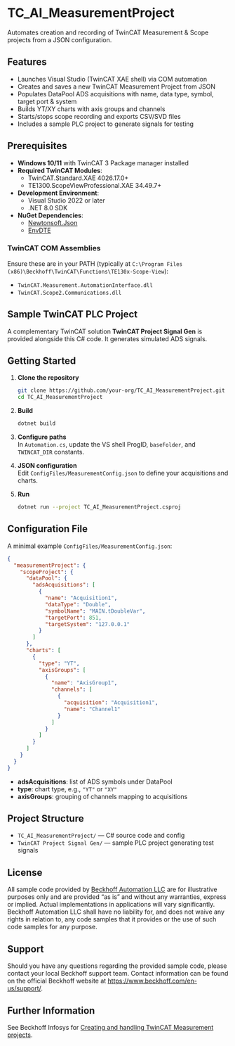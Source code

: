 # TC_AI_MeasurementProject

Automates creation and recording of TwinCAT Measurement & Scope projects from a JSON configuration.  

## Features

- Launches Visual Studio (TwinCAT XAE shell) via COM automation  
- Creates and saves a new TwinCAT Measurement Project from JSON  
- Populates DataPool ADS acquisitions with name, data type, symbol, target port & system  
- Builds YT/XY charts with axis groups and channels  
- Starts/stops scope recording and exports CSV/SVD files  
- Includes a sample PLC project to generate signals for testing  

## Prerequisites

- **Windows 10/11** with TwinCAT 3 Package manager installed
- **Required TwinCAT Modules**:
  - TwinCAT.Standard.XAE 4026.17.0+
  - TE1300.ScopeViewProfessional.XAE 34.49.7+
- **Development Environment**:
  - Visual Studio 2022 or later
  - .NET 8.0 SDK
- **NuGet Dependencies**:
  - [Newtonsoft.Json](https://www.nuget.org/packages/Newtonsoft.Json/)
  - [EnvDTE](https://www.nuget.org/packages/envdte)

### TwinCAT COM Assemblies

Ensure these are in your PATH (typically at `C:\Program Files (x86)\Beckhoff\TwinCAT\Functions\TE130x-Scope-View`):
- `TwinCAT.Measurement.AutomationInterface.dll`
- `TwinCAT.Scope2.Communications.dll`

## Sample TwinCAT PLC Project

A complementary TwinCAT solution **TwinCAT Project Signal Gen** is provided alongside this C# code. It generates simulated ADS signals.

## Getting Started

1. **Clone the repository**  
   ```bash
   git clone https://github.com/your-org/TC_AI_MeasurementProject.git
   cd TC_AI_MeasurementProject
   ```

2. **Build**  
   ```bash
   dotnet build
   ```

3. **Configure paths**  
   In `Automation.cs`, update the VS shell ProgID, `baseFolder`, and `TWINCAT_DIR` constants.

4. **JSON configuration**  
   Edit `ConfigFiles/MeasurementConfig.json` to define your acquisitions and charts.

5. **Run**  
   ```bash
   dotnet run --project TC_AI_MeasurementProject.csproj
   ```

## Configuration File

A minimal example `ConfigFiles/MeasurementConfig.json`:

```json
{
  "measurementProject": {
    "scopeProject": {
      "dataPool": {
        "adsAcquisitions": [
          {
            "name": "Acquisition1",
            "dataType": "Double",
            "symbolName": "MAIN.tDoubleVar",
            "targetPort": 851,
            "targetSystem": "127.0.0.1"
          }
        ]
      },
      "charts": [
        {
          "type": "YT",
          "axisGroups": [
            {
              "name": "AxisGroup1",
              "channels": [
                {
                  "acquisition": "Acquisition1",
                  "name": "Channel1"
                }
              ]
            }
          ]
        }
      ]
    }
  }
}
```

- **adsAcquisitions**: list of ADS symbols under DataPool  
- **type**: chart type, e.g., `"YT"` or `"XY"`  
- **axisGroups**: grouping of channels mapping to acquisitions  

## Project Structure

- `TC_AI_MeasurementProject/` — C# source code and config  
- `TwinCAT Project Signal Gen/` — sample PLC project generating test signals  

## License

All sample code provided by [Beckhoff Automation LLC](https://www.beckhoff.com/en-us/) are for illustrative purposes only and are provided “as is” and without any warranties, express or implied. Actual implementations in applications will vary significantly. Beckhoff Automation LLC shall have no liability for, and does not waive any rights in relation to, any code samples that it provides or the use of such code samples for any purpose.

## Support

Should you have any questions regarding the provided sample code, please contact your local Beckhoff support team. Contact information can be found on the official Beckhoff website at https://www.beckhoff.com/en-us/support/.

## Further Information

See Beckhoff Infosys for [Creating and handling TwinCAT Measurement projects](https://infosys.beckhoff.com/content/1033/tc3_automationinterface/498477707.html?id=2276188083030678414).
